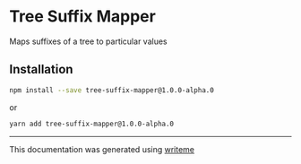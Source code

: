 # Tree Suffix Mapper

Maps suffixes of a tree to particular values

## Installation

```bash
npm install --save tree-suffix-mapper@1.0.0-alpha.0
```
or
```bash
yarn add tree-suffix-mapper@1.0.0-alpha.0
```

---
This documentation was generated using [writeme](https://www.npmjs.com/package/@writeme/core)
